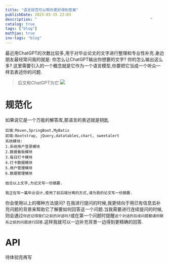 ```yaml
---
title: "语言规范可以帮你更好得到答案"
publishDate: 2023-03-15 22:03
description: "                                                  " 
catalog: true
tags: ["blog"]
mathjax: true
inv-tags: "blog"
---
```


最近用ChatGPT的次数比较多,用于对毕业论文的文字进行整理和专业性补充.身边朋友最经常问我的就是:
你怎么让ChatGPT输出你想要的文字?
你的怎么输出这么多?
这里需要引入的一个概念就是它作为一个语言模型,你要把它当成一个听众一样去表述你的问题.
> 后文称ChatGPT为它
![](https://jazzy-praline-dbe3ad.netlify.app/images/202303161720949.png)

# 规范化
如果说它是一个万能的解答库,那语言的表述就是钥匙.
```
后端:Maven,SpringBoot,MyBatis 
前端:Bootstrap, jQuery,datatables,chart, sweetalert 
系统模块: 
1.系统用户登录模块 
2.数据看板模块 
3.每日打卡模块 
4.打卡数据模块 
5.用户管理模块 
6.数据管理模块

结合以上文字,为论文写一份摘要.
```

```
我正在写一篇毕业设计,使用了前后端分离的方式,请为我的论文写一份摘要.
```
你会使用以上的哪种方法提问?
在我进行提问的时候,我更倾向于用已有信息去补充问题的背景来帮助它了解要如何回答这一个问题.当我需要进行连续提问的时候,则会通过`你还记得我们之前的对话吗?`或在第一个问题时提醒`这个对话的后续问题都请你联系之前的问题进行回答`.这样我就可以一边补充背景一边得到更精确的回答.
# API
待体验完再写